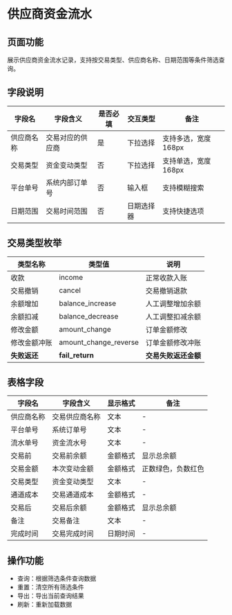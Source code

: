 # 供应商资金流水

## 页面功能
展示供应商资金流水记录，支持按交易类型、供应商名称、日期范围等条件筛选查询。

## 字段说明

| 字段名 | 字段含义 | 是否必填 | 交互类型 | 备注 |
|--------|----------|----------|----------|------|
| 供应商名称 | 交易对应的供应商 | 是 | 下拉选择 | 支持多选，宽度168px |
| 交易类型 | 资金变动类型 | 否 | 下拉选择 | 支持单选，宽度168px |
| 平台单号 | 系统内部订单号 | 否 | 输入框 | 支持模糊搜索 |
| 日期范围 | 交易时间范围 | 否 | 日期选择器 | 支持快捷选项 |

## 交易类型枚举

| 类型名称 | 类型值 | 说明 |
|----------|--------|------|
| 收款 | income | 正常收款入账 |
| 交易撤销 | cancel | 交易撤销退款 |
| 余额增加 | balance_increase | 人工调整增加余额 |
| 余额扣减 | balance_decrease | 人工调整扣减余额 |
| 修改金额 | amount_change | 订单金额修改 |
| 修改金额冲账 | amount_change_reverse | 订单金额修改冲账 |
| **失败返还** | **fail_return** | **交易失败返还金额** |

## 表格字段

| 字段名 | 字段含义 | 显示格式 | 备注 |
|--------|----------|----------|------|
| 供应商名称 | 交易供应商名称 | 文本 | - |
| 平台单号 | 系统订单号 | 文本 | - |
| 流水单号 | 资金流水号 | 文本 | - |
| 交易前 | 交易前余额 | 金额格式 | 显示总余额 |
| 交易金额 | 本次变动金额 | 金额格式 | 正数绿色，负数红色 |
| 交易类型 | 资金变动类型 | 文本 | - |
| 通道成本 | 交易通道成本 | 金额格式 | - |
| 交易后 | 交易后余额 | 金额格式 | 显示总余额 |
| 备注 | 交易备注 | 文本 | - |
| 完成时间 | 交易完成时间 | 日期时间 | - |

## 操作功能
- 查询：根据筛选条件查询数据
- 重置：清空所有筛选条件
- 导出：导出当前查询结果
- 刷新：重新加载数据